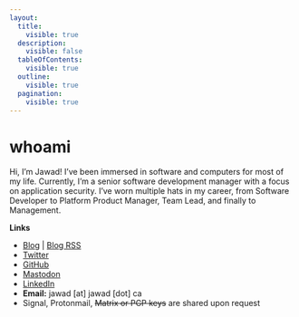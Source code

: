 ```yaml
---
layout:
  title:
    visible: true
  description:
    visible: false
  tableOfContents:
    visible: true
  outline:
    visible: true
  pagination:
    visible: true
---
```


# whoami

Hi, I’m Jawad! I’ve been immersed in software and computers for most of my life. Currently, I’m a senior software development manager with a focus on application security. I’ve worn multiple hats in my career, from Software Developer to Platform Product Manager, Team Lead, and finally to Management.

**Links**

* [Blog](https://jawad.ca) | [Blog RSS](https://jawad.ca/feed.xml)
* [Twitter](https://twitter.com/jawadnassar)
* [GitHub](https://github.com/jawadnassar)
* [Mastodon](https://infosec.exchange/@jawad)
* [LinkedIn](https://www.linkedin.com/in/jawadnassar/)
* **Email:** jawad \[at] jawad \[dot] ca
* Signal, Protonmail, ~~Matrix or PGP keys~~ are shared upon request
